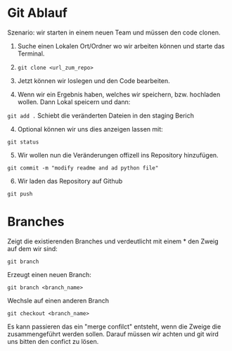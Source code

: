 # Git Ablauf

Szenario: wir starten in einem neuen Team und müssen den code clonen.

1. Suche einen Lokalen Ort/Ordner wo wir arbeiten können und starte das Terminal.

2. `git clone <url_zum_repo>`

3. Jetzt können wir loslegen und den Code bearbeiten.

4. Wenn wir ein Ergebnis haben, welches wir speichern, bzw. hochladen wollen.
Dann Lokal speicern und dann:

`git add .`
Schiebt die veränderten Dateien in den staging Berich

4. Optional können wir uns dies anzeigen lassen mit:

`git status`

5. Wir wollen nun die Veränderungen offizell ins Repository hinzufügen.

`git commit -m "modify readme and ad python file"`

6. Wir laden das Repository auf Github

`git push`


# Branches

Zeigt die existierenden Branches und verdeutlicht mit einem * den Zweig auf dem wir sind:

`git branch`

Erzeugt einen  neuen Branch:

`git branch <branch_name>`


Wechsle auf einen anderen Branch

`git checkout <branch_name>`

Es kann passieren das ein "merge confilct" entsteht, wenn die Zweige die zusammengeführt werden sollen.
Darauf müssen wir achten und git wird uns bitten den confict zu lösen.